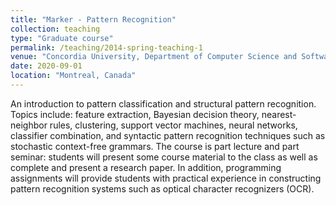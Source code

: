 ```yaml
---
title: "Marker - Pattern Recognition"
collection: teaching
type: "Graduate course"
permalink: /teaching/2014-spring-teaching-1
venue: "Concordia University, Department of Computer Science and Software Engineering"
date: 2020-09-01
location: "Montreal, Canada"
---
```


An introduction to pattern classification and structural pattern recognition. Topics include: feature extraction, Bayesian decision theory, nearest-neighbor rules, clustering, support vector machines, neural networks, classifier combination, and syntactic pattern recognition techniques such as stochastic context-free grammars. The course is part lecture and part seminar: students will present some course material to the class as well as complete and present a research paper. In addition, programming assignments will provide students with practical experience in constructing pattern recognition systems such as optical character recognizers (OCR).
